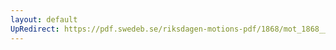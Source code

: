 ```yaml
---
layout: default
UpRedirect: https://pdf.swedeb.se/riksdagen-motions-pdf/1868/mot_1868__ak__00055/mot_1868__ak__00055_003.pdf
---
```

